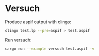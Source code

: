 # Versuch

Produce aspif output with clingo:

```sh
clingo test.lp --pre=aspif > test.aspif
```

Run versuch:

```sh
cargo run --example versuch test.aspif -v
```
